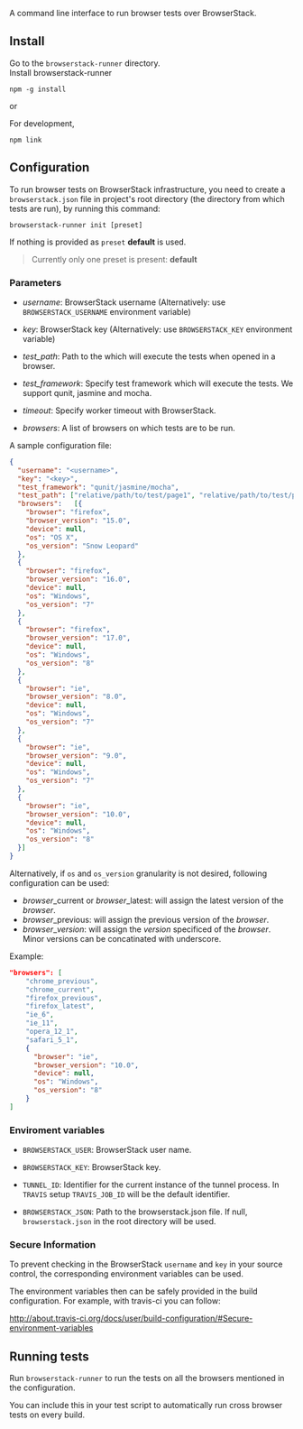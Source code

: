 A command line interface to run browser tests over BrowserStack.

## Install
Go to the `browserstack-runner` directory.  
Install browserstack-runner

    npm -g install

or


For development,

    npm link

## Configuration
To run browser tests on BrowserStack infrastructure, you need to
create a `browserstack.json` file in project's root directory (the
directory from which tests are run), by running this command:

    browserstack-runner init [preset]

If nothing is provided as `preset` **default** is used.

> Currently only one preset is present: **default**

### Parameters

 - *username*: BrowserStack username
   (Alternatively: use `BROWSERSTACK_USERNAME` environment variable)

 - *key*: BrowserStack key
   (Alternatively: use `BROWSERSTACK_KEY` environment variable)

 - *test_path*: Path to the which will execute the tests when opened
   in a browser.

 - *test_framework*: Specify test framework which will execute the tests.
    We support qunit, jasmine and mocha.

 - *timeout*: Specify worker timeout with BrowserStack.

 - *browsers*: A list of browsers on which tests are to be run.

A sample configuration file:

```json
{
  "username": "<username>",
  "key": "<key>",
  "test_framework": "qunit/jasmine/mocha",
  "test_path": ["relative/path/to/test/page1", "relative/path/to/test/page2"],
  "browsers":   [{
    "browser": "firefox",
    "browser_version": "15.0",
    "device": null,
    "os": "OS X",
    "os_version": "Snow Leopard"
  },
  {
    "browser": "firefox",
    "browser_version": "16.0",
    "device": null,
    "os": "Windows",
    "os_version": "7"
  },
  {
    "browser": "firefox",
    "browser_version": "17.0",
    "device": null,
    "os": "Windows",
    "os_version": "8"
  },
  {
    "browser": "ie",
    "browser_version": "8.0",
    "device": null,
    "os": "Windows",
    "os_version": "7"
  },
  {
    "browser": "ie",
    "browser_version": "9.0",
    "device": null,
    "os": "Windows",
    "os_version": "7"
  },
  {
    "browser": "ie",
    "browser_version": "10.0",
    "device": null,
    "os": "Windows",
    "os_version": "8"
  }]
}
```

Alternatively, if `os` and `os_version` granularity is not desired, following configuration can be used:
- *browser*_current or *browser*_latest: will assign the latest version of the *browser*.
- *browser*_previous: will assign the previous version of the *browser*.
- *browser*_*version*: will assign the *version* specificed of the *browser*. Minor versions can be concatinated with underscore.

Example:
```json
"browsers": [
    "chrome_previous",
    "chrome_current",
    "firefox_previous",
    "firefox_latest",
    "ie_6",
    "ie_11",
    "opera_12_1",
    "safari_5_1",
    {
      "browser": "ie",
      "browser_version": "10.0",
      "device": null,
      "os": "Windows",
      "os_version": "8"
    }
]
```

### Enviroment variables

* `BROWSERSTACK_USER`:
BrowserStack user name.

* `BROWSERSTACK_KEY`:
BrowserStack key.

* `TUNNEL_ID`:
Identifier for the current instance of the tunnel process. In `TRAVIS` setup `TRAVIS_JOB_ID` will be the default identifier.

* `BROWSERSTACK_JSON`:
Path to the browserstack.json file. If null, `browserstack.json` in the root directory will be used.


### Secure Information

To prevent checking in the BrowserStack `username` and `key` in your
source control, the corresponding environment variables can be used.

The environment variables then can be safely provided in the build
configuration. For example, with travis-ci you can follow:

http://about.travis-ci.org/docs/user/build-configuration/#Secure-environment-variables

## Running tests
Run `browserstack-runner` to run the tests on all the browsers mentioned
in the configuration.

You can include this in your test script to automatically run cross
browser tests on every build.
